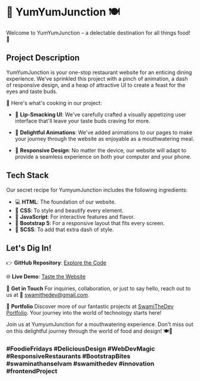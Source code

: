 # 🍔 YumYumJunction 🍽️

Welcome to YumYumJunction – a delectable destination for all things food! 👋

## Project Description

YumYumJunction is your one-stop restaurant website for an enticing dining experience. We've sprinkled this project with a pinch of animation, a dash of responsive design, and a heap of attractive UI to create a feast for the eyes and taste buds.

🎉 Here's what's cooking in our project:

- 🍴 **Lip-Smacking UI**: We've carefully crafted a visually appetizing user interface that'll leave your taste buds craving for more.

- 🌟 **Delightful Animations**: We've added animations to our pages to make your journey through the website as enjoyable as a mouthwatering meal.

- 📱 **Responsive Design**: No matter the device, our website will adapt to provide a seamless experience on both your computer and your phone.

## Tech Stack

Our secret recipe for YumyumJunction includes the following ingredients:

- 💻 **HTML**: The foundation of our website.
- 🎨 **CSS**: To style and beautify every element.
- 🧩 **JavaScript**: For interactive features and flavor.
- 🥾 **Bootstrap 5**: For a responsive layout that fits every screen.
- 🎀 **SCSS**: To add that extra dash of style.

## Let's Dig In!

👉 **GitHub Repository**: [Explore the Code](https://github.com/SwamiTheDev/YumYum-Junction/)

🌐 **Live Demo**: [Taste the Website](https://yumyumjunction-swamithedev.vercel.app/)

📧 **Get in Touch**
For inquiries, collaboration, or just to say hello, reach out to us at 📩 swamithedev@gmail.com.

🌟 **Portfolio**
Discover more of our fantastic projects at [SwamiTheDev Portfolio](https://swamithedev.vercel.app). Your journey into the world of technology starts here!

Join us at YumyumJunction for a mouthwatering experience. Don't miss out on this delightful journey through the world of food and design! 🍽️🌟

### #FoodieFridays #DeliciousDesign #WebDevMagic #ResponsiveRestaurants #BootstrapBites #swaminathanselvam #swamithedev #innovation #frontendProject
